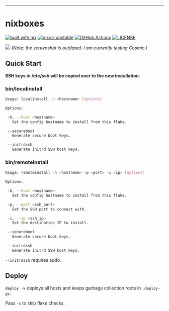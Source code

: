 ---

# nixboxes

[![built with nix](https://builtwithnix.org/badge.svg)](https://builtwithnix.org)
[![nixos-unstable](https://img.shields.io/badge/unstable-nixos?style=for-the-badge&logo=nixos&logoColor=cdd6f4&label=NixOS&labelColor=11111b&color=b4befe)](https://github.com/NixOS/nixpkgs)
[![GitHub Actions](https://img.shields.io/endpoint.svg?url=https%3A%2F%2Factions-badge.atrox.dev%2Fnyawox%2Fnixboxes%2Fbadge%3Fref%3Dmain&style=for-the-badge&labelColor=11111b)](https://actions-badge.atrox.dev/nyawox/nixboxes/goto?ref=main)
[![LICENSE](https://img.shields.io/github/license/nyawox/nixboxes.svg?style=for-the-badge&labelColor=11111b&color=94e2d5)](https://github.com/nyawox/nixboxes)

![](./assets/screenshot.png) *(Note: the screenshot is outdated. I am currently testing Cosmic.)*

## Quick Start

**SSH keys in /etc/ssh will be copied over to the new installation.**

### bin/localinstall

```bash
Usage: localinstall -h <hostname> [options]

Options:

 -h, --host <hostname>
   Set the config hostname to install from this flake.

 --secureboot
   Generate secure boot keys.

 --initrdssh
   Generate initrd SSH host keys.
```

### bin/remoteinstall

```bash
Usage: remoteinstall -h <hostname> -p <port> -i <ip> [options]

Options:

 -h, --host <hostname>
   Set the config hostname to install from this flake.

 -p, --port <ssh_port>
   Set the SSH port to connect with.

 -i, --ip <ssh_ip>
   Set the destination IP to install.

 --secureboot
   Generate secure boot keys.

 --initrdssh
   Generate initrd SSH host keys.
```

`--initrdssh` requires sudo.

## Deploy

`deploy -k` deploys all hosts and keeps garbage collection roots in `.deploy-gc`.

Pass `-s` to skip flake checks.

